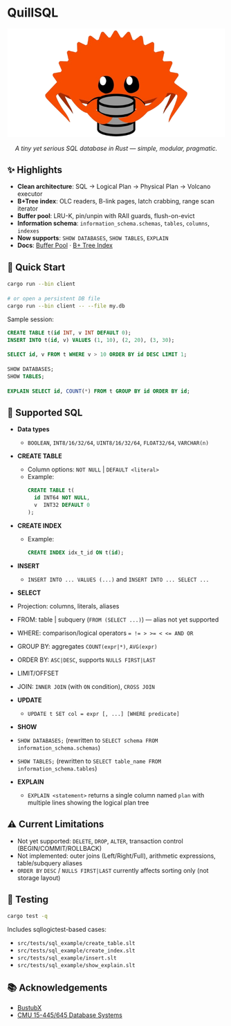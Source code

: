 # QuillSQL

<div align="center">
  <img src="/public/rust-db.png" alt="QuillSQL Cover" width="520"/>
  <p><em>A tiny yet serious SQL database in Rust — simple, modular, pragmatic.</em></p>
</div>

## ✨ Highlights

- **Clean architecture**: SQL → Logical Plan → Physical Plan → Volcano executor
- **B+Tree index**: OLC readers, B-link pages, latch crabbing, range scan iterator
- **Buffer pool**: LRU-K, pin/unpin with RAII guards, flush-on-evict
- **Information schema**: `information_schema.schemas`, `tables`, `columns`, `indexes`
- **Now supports**: `SHOW DATABASES`, `SHOW TABLES`, `EXPLAIN`
- **Docs**: [Buffer Pool](docs/buffer_pool.md) · [B+ Tree Index](docs/btree_index.md)

## 🚀 Quick Start

```bash
cargo run --bin client

# or open a persistent DB file
cargo run --bin client -- --file my.db
```

Sample session:
```sql
CREATE TABLE t(id INT, v INT DEFAULT 0);
INSERT INTO t(id, v) VALUES (1, 10), (2, 20), (3, 30);

SELECT id, v FROM t WHERE v > 10 ORDER BY id DESC LIMIT 1;

SHOW DATABASES;
SHOW TABLES;

EXPLAIN SELECT id, COUNT(*) FROM t GROUP BY id ORDER BY id;
```

## 🧱 Supported SQL

- **Data types**
  - `BOOLEAN`, `INT8/16/32/64`, `UINT8/16/32/64`, `FLOAT32/64`, `VARCHAR(n)`

- **CREATE TABLE**
  - Column options: `NOT NULL` | `DEFAULT <literal>`
  - Example:
    ```sql
    CREATE TABLE t(
      id INT64 NOT NULL,
      v  INT32 DEFAULT 0
    );
    ```

- **CREATE INDEX**
  - Example:
    ```sql
    CREATE INDEX idx_t_id ON t(id);
    ```

- **INSERT**
  - `INSERT INTO ... VALUES (...)` and `INSERT INTO ... SELECT ...`

- **SELECT**
- Projection: columns, literals, aliases
- FROM: table | subquery (`FROM (SELECT ...)`) — alias not yet supported
- WHERE: comparison/logical operators `= != > >= < <= AND OR`
- GROUP BY: aggregates `COUNT(expr|*)`, `AVG(expr)`
- ORDER BY: `ASC|DESC`, supports `NULLS FIRST|LAST`
- LIMIT/OFFSET
- JOIN: `INNER JOIN` (with `ON` condition), `CROSS JOIN`

- **UPDATE**
  - `UPDATE t SET col = expr [, ...] [WHERE predicate]`

- **SHOW**
- `SHOW DATABASES;` (rewritten to `SELECT schema FROM information_schema.schemas`)
- `SHOW TABLES;` (rewritten to `SELECT table_name FROM information_schema.tables`)

- **EXPLAIN**
  - `EXPLAIN <statement>` returns a single column named `plan` with multiple lines showing the logical plan tree

## ⚠️ Current Limitations

- Not yet supported: `DELETE`, `DROP`, `ALTER`, transaction control (BEGIN/COMMIT/ROLLBACK)
- Not implemented: outer joins (Left/Right/Full), arithmetic expressions, table/subquery aliases
- `ORDER BY` `DESC` / `NULLS FIRST|LAST` currently affects sorting only (not storage layout)

## 🧪 Testing

```bash
cargo test -q
```

Includes sqllogictest-based cases:

- `src/tests/sql_example/create_table.slt`
- `src/tests/sql_example/create_index.slt`
- `src/tests/sql_example/insert.slt`
- `src/tests/sql_example/show_explain.slt`

## 📚 Acknowledgements

- [BustubX](https://github.com/systemxlabs/bustubx)
- [CMU 15-445/645 Database Systems](https://15445.courses.cs.cmu.edu/)
